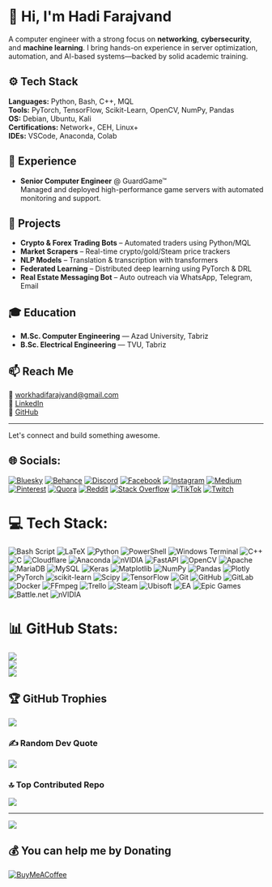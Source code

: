 # 👋 Hi, I'm Hadi Farajvand

A computer engineer with a strong focus on **networking**, **cybersecurity**, and **machine learning**. I bring hands-on experience in server optimization, automation, and AI-based systems—backed by solid academic training.

## ⚙️ Tech Stack
**Languages:** Python, Bash, C++, MQL  
**Tools:** PyTorch, TensorFlow, Scikit-Learn, OpenCV, NumPy, Pandas  
**OS:** Debian, Ubuntu, Kali  
**Certifications:** Network+, CEH, Linux+  
**IDEs:** VSCode, Anaconda, Colab

## 💼 Experience
- **Senior Computer Engineer** @ GuardGame™  
  Managed and deployed high-performance game servers with automated monitoring and support.

## 🚀 Projects
- **Crypto & Forex Trading Bots** – Automated traders using Python/MQL  
- **Market Scrapers** – Real-time crypto/gold/Steam price trackers  
- **NLP Models** – Translation & transcription with transformers  
- **Federated Learning** – Distributed deep learning using PyTorch & DRL  
- **Real Estate Messaging Bot** – Auto outreach via WhatsApp, Telegram, Email

## 🎓 Education
- **M.Sc. Computer Engineering** — Azad University, Tabriz  
- **B.Sc. Electrical Engineering** — TVU, Tabriz

## 📫 Reach Me
📧 workhadifarajvand@gmail.com  
🔗 [LinkedIn](https://linkedin.com/in/hadi-farajvand-3431b02a1)  
🐙 [GitHub]([https://github.com/endway2001](https://github.com/hadifarajvand))

---

Let's connect and build something awesome.



## 🌐 Socials:
[![Bluesky](https://img.shields.io/badge/bluesky-0285FF?style=for-the-badge&logo=bluesky&logoColor=%23FFFFFF)](https://bsky.app/profile/hadifarajvand.bsky.social) [![Behance](https://img.shields.io/badge/Behance-1769ff?logo=behance&logoColor=white)](https://behance.net/hadifarajvand) [![Discord](https://img.shields.io/badge/Discord-%237289DA.svg?logo=discord&logoColor=white)](https://discord.gg/end_way) [![Facebook](https://img.shields.io/badge/Facebook-%231877F2.svg?logo=Facebook&logoColor=white)](https://facebook.com/https://www.facebook.com/profile.php?id=61577023490096) [![Instagram](https://img.shields.io/badge/Instagram-%23E4405F.svg?logo=Instagram&logoColor=white)](https://instagram.com/hady.fj2001) [![Medium](https://img.shields.io/badge/Medium-12100E?logo=medium&logoColor=white)](https://medium.com/@@hadifarajvand3) [![Pinterest](https://img.shields.io/badge/Pinterest-%23E60023.svg?logo=Pinterest&logoColor=white)](https://pinterest.com/hadifarajvand3) [![Quora](https://img.shields.io/badge/Quora-%23B92B27.svg?logo=Quora&logoColor=white)](https://quora.com/profile/Hadi-Farajvand) [![Reddit](https://img.shields.io/badge/Reddit-%23FF4500.svg?logo=Reddit&logoColor=white)](https://reddit.com/user/Famous-Jicama-2024) [![Stack Overflow](https://img.shields.io/badge/-Stackoverflow-FE7A16?logo=stack-overflow&logoColor=white)](https://stackoverflow.com/users/hadi-farajvand) [![TikTok](https://img.shields.io/badge/TikTok-%23000000.svg?logo=TikTok&logoColor=white)](https://tiktok.com/@@hadifj2001) [![Twitch](https://img.shields.io/badge/Twitch-%239146FF.svg?logo=Twitch&logoColor=white)](https://twitch.tv/hadyfj2001) 

# 💻 Tech Stack:
![Bash Script](https://img.shields.io/badge/bash_script-%23121011.svg?style=for-the-badge&logo=gnu-bash&logoColor=white) ![LaTeX](https://img.shields.io/badge/latex-%23008080.svg?style=for-the-badge&logo=latex&logoColor=white) ![Python](https://img.shields.io/badge/python-3670A0?style=for-the-badge&logo=python&logoColor=ffdd54) ![PowerShell](https://img.shields.io/badge/PowerShell-%235391FE.svg?style=for-the-badge&logo=powershell&logoColor=white) ![Windows Terminal](https://img.shields.io/badge/Windows%20Terminal-%234D4D4D.svg?style=for-the-badge&logo=windows-terminal&logoColor=white) ![C++](https://img.shields.io/badge/c++-%2300599C.svg?style=for-the-badge&logo=c%2B%2B&logoColor=white) ![C](https://img.shields.io/badge/c-%2300599C.svg?style=for-the-badge&logo=c&logoColor=white) ![Cloudflare](https://img.shields.io/badge/Cloudflare-F38020?style=for-the-badge&logo=Cloudflare&logoColor=white) ![Anaconda](https://img.shields.io/badge/Anaconda-%2344A833.svg?style=for-the-badge&logo=anaconda&logoColor=white) ![nVIDIA](https://img.shields.io/badge/cuda-000000.svg?style=for-the-badge&logo=nVIDIA&logoColor=green) ![FastAPI](https://img.shields.io/badge/FastAPI-005571?style=for-the-badge&logo=fastapi) ![OpenCV](https://img.shields.io/badge/opencv-%23white.svg?style=for-the-badge&logo=opencv&logoColor=white) ![Apache](https://img.shields.io/badge/apache-%23D42029.svg?style=for-the-badge&logo=apache&logoColor=white) ![MariaDB](https://img.shields.io/badge/MariaDB-003545?style=for-the-badge&logo=mariadb&logoColor=white) ![MySQL](https://img.shields.io/badge/mysql-4479A1.svg?style=for-the-badge&logo=mysql&logoColor=white) ![Keras](https://img.shields.io/badge/Keras-%23D00000.svg?style=for-the-badge&logo=Keras&logoColor=white) ![Matplotlib](https://img.shields.io/badge/Matplotlib-%23ffffff.svg?style=for-the-badge&logo=Matplotlib&logoColor=black) ![NumPy](https://img.shields.io/badge/numpy-%23013243.svg?style=for-the-badge&logo=numpy&logoColor=white) ![Pandas](https://img.shields.io/badge/pandas-%23150458.svg?style=for-the-badge&logo=pandas&logoColor=white) ![Plotly](https://img.shields.io/badge/Plotly-%233F4F75.svg?style=for-the-badge&logo=plotly&logoColor=white) ![PyTorch](https://img.shields.io/badge/PyTorch-%23EE4C2C.svg?style=for-the-badge&logo=PyTorch&logoColor=white) ![scikit-learn](https://img.shields.io/badge/scikit--learn-%23F7931E.svg?style=for-the-badge&logo=scikit-learn&logoColor=white) ![Scipy](https://img.shields.io/badge/SciPy-%230C55A5.svg?style=for-the-badge&logo=scipy&logoColor=%white) ![TensorFlow](https://img.shields.io/badge/TensorFlow-%23FF6F00.svg?style=for-the-badge&logo=TensorFlow&logoColor=white) ![Git](https://img.shields.io/badge/git-%23F05033.svg?style=for-the-badge&logo=git&logoColor=white) ![GitHub](https://img.shields.io/badge/github-%23121011.svg?style=for-the-badge&logo=github&logoColor=white) ![GitLab](https://img.shields.io/badge/gitlab-%23181717.svg?style=for-the-badge&logo=gitlab&logoColor=white) ![Docker](https://img.shields.io/badge/docker-%230db7ed.svg?style=for-the-badge&logo=docker&logoColor=white) ![FFmpeg](https://shields.io/badge/FFmpeg-%23171717.svg?logo=ffmpeg&style=for-the-badge&labelColor=171717&logoColor=5cb85c) ![Trello](https://img.shields.io/badge/Trello-%23026AA7.svg?style=for-the-badge&logo=Trello&logoColor=white) ![Steam](https://img.shields.io/badge/steam-%23000000.svg?style=for-the-badge&logo=steam&logoColor=white) ![Ubisoft](https://img.shields.io/badge/Ubisoft-%23F5F5F5.svg?style=for-the-badge&logo=Ubisoft&logoColor=black) ![EA](https://img.shields.io/badge/ea-%23000000.svg?style=for-the-badge&logo=ea&logoColor=white) ![Epic Games](https://img.shields.io/badge/epicgames-%23313131.svg?style=for-the-badge&logo=epicgames&logoColor=white) ![Battle.net](https://img.shields.io/badge/battle.net-%2300AEFF.svg?style=for-the-badge&logo=battle.net&logoColor=white) ![nVIDIA](https://img.shields.io/badge/nVIDIA-%2376B900.svg?style=for-the-badge&logo=nVIDIA&logoColor=white)
# 📊 GitHub Stats:
![](https://github-readme-stats.vercel.app/api?username=hadifarajvand&theme=tokyonight&hide_border=false&include_all_commits=true&count_private=true)<br/>
![](https://nirzak-streak-stats.vercel.app/?user=hadifarajvand&theme=tokyonight&hide_border=false)<br/>
![](https://github-readme-stats.vercel.app/api/top-langs/?username=hadifarajvand&theme=tokyonight&hide_border=false&include_all_commits=true&count_private=true&layout=compact)

## 🏆 GitHub Trophies
![](https://github-profile-trophy.vercel.app/?username=hadifarajvand&theme=tokyonight&no-frame=false&no-bg=false&margin-w=4)

### ✍️ Random Dev Quote
![](https://quotes-github-readme.vercel.app/api?type=horizontal&theme=tokyonight)

### 🔝 Top Contributed Repo
![](https://github-contributor-stats.vercel.app/api?username=hadifarajvand&limit=5&theme=dark&combine_all_yearly_contributions=true)

---
[![](https://visitcount.itsvg.in/api?id=hadifarajvand&icon=9&color=11)](https://visitcount.itsvg.in)

  ## 💰 You can help me by Donating
  [![BuyMeACoffee](https://img.shields.io/badge/Buy%20Me%20a%20Coffee-ffdd00?style=for-the-badge&logo=buy-me-a-coffee&logoColor=black)](https://buymeacoffee.com/hadyfj2001) 

  
<!-- Proudly created with GPRM ( https://gprm.itsvg.in ) -->
